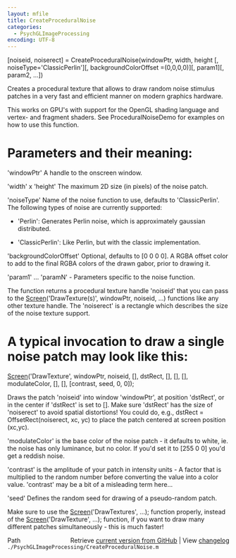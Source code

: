 ```yaml
---
layout: mfile
title: CreateProceduralNoise
categories:
  - PsychGLImageProcessing
encoding: UTF-8
---
```


\[noiseid, noiserect\] = CreateProceduralNoise\(windowPtr, width, height \[, noiseType='ClassicPerlin'\]\[, backgroundColorOffset =\(0,0,0,0\)\]\[, param1\]\[, param2, ...\]\)

Creates a procedural texture that allows to draw random noise stimulus patches
in a very fast and efficient manner on modern graphics hardware.

This works on GPU's with support for the OpenGL shading language and
vertex- and fragment shaders. See ProceduralNoiseDemo for examples on how to use this function.


# Parameters and their meaning:

'windowPtr' A handle to the onscreen window.


'width' x 'height' The maximum 2D size \(in pixels\) of the noise patch.


'noiseType' Name of the noise function to use, defaults to 'ClassicPerlin'.
The following types of noise are currently supported:

- 'Perlin': Generates Perlin noise, which is approximately gaussian
            distributed.

- 'ClassicPerlin': Like Perlin, but with the classic implementation.


'backgroundColorOffset' Optional, defaults to \[0 0 0 0\]. A RGBA offset
color to add to the final RGBA colors of the drawn gabor, prior to
drawing it.


'param1' ... 'paramN' - Parameters specific to the noise function.


The function returns a procedural texture handle 'noiseid' that you can
pass to the [Screen](/docs/Screen)\('DrawTexture\(s\)', windowPtr, noiseid, ...\) functions
like any other texture handle. The 'noiserect' is a rectangle which
describes the size of the noise texture support.

# A typical invocation to draw a single noise patch may look like this:

[Screen](/docs/Screen)\('DrawTexture', windowPtr, noiseid, \[\], dstRect, \[\], \[\], \[\],
modulateColor, \[\], \[\], \[contrast, seed, 0, 0\]\);

Draws the patch 'noiseid' into window 'windowPtr', at position 'dstRect',
or in the center if 'dstRect' is set to \[\]. Make sure 'dstRect' has the
size of 'noiserect' to avoid spatial distortions\! You could do, e.g.,
dstRect = OffsetRect\(noiserect, xc, yc\) to place the patch centered at
screen position \(xc,yc\).


'modulateColor' is the base color of the noise patch - it defaults to
white, ie. the noise has only luminance, but no color. If you'd set it to
\[255 0 0\] you'd get a reddish noise.


'contrast' is the amplitude of your patch in intensity units - A factor
that is multiplied to the random number before converting the
value into a color value. 'contrast' may be a bit of a misleading term
here...

'seed' Defines the random seed for drawing of a pseudo-random patch.

Make sure to use the [Screen](/docs/Screen)\('DrawTextures', ...\); function properly,
instead of the [Screen](/docs/Screen)\('DrawTexture', ...\); function, if you want to draw
many different patches simultaneously - this is much faster\!



<div class="code_header" style="text-align:right;">
  <span style="float:left;">Path&nbsp;&nbsp;</span> <span class="counter">Retrieve <a href=
  "https://raw.github.com/Psychtoolbox-3/Psychtoolbox-3/beta/./PsychGLImageProcessing/CreateProceduralNoise.m">current version from GitHub</a> | View <a href=
  "https://github.com/Psychtoolbox-3/Psychtoolbox-3/commits/beta/./PsychGLImageProcessing/CreateProceduralNoise.m">changelog</a></span>
</div>
<div class="code">
  <code>./PsychGLImageProcessing/CreateProceduralNoise.m</code>
</div>
